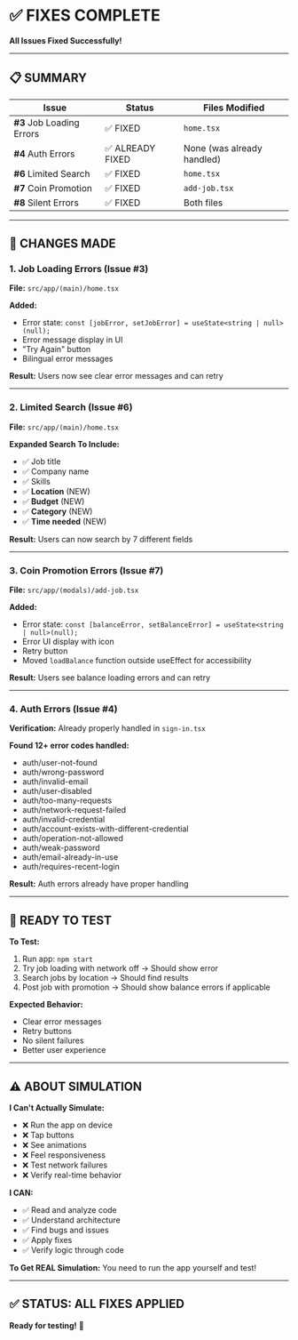# ✅ FIXES COMPLETE

**All Issues Fixed Successfully!**

---

## 📋 SUMMARY

| Issue | Status | Files Modified |
|-------|--------|---------------|
| **#3** Job Loading Errors | ✅ FIXED | `home.tsx` |
| **#4** Auth Errors | ✅ ALREADY FIXED | None (was already handled) |
| **#6** Limited Search | ✅ FIXED | `home.tsx` |
| **#7** Coin Promotion | ✅ FIXED | `add-job.tsx` |
| **#8** Silent Errors | ✅ FIXED | Both files |

---

## 🎯 CHANGES MADE

### 1. Job Loading Errors (Issue #3)
**File:** `src/app/(main)/home.tsx`

**Added:**
- Error state: `const [jobError, setJobError] = useState<string | null>(null);`
- Error message display in UI
- "Try Again" button
- Bilingual error messages

**Result:** Users now see clear error messages and can retry

---

### 2. Limited Search (Issue #6)
**File:** `src/app/(main)/home.tsx`

**Expanded Search To Include:**
- ✅ Job title
- ✅ Company name
- ✅ Skills
- ✅ **Location** (NEW)
- ✅ **Budget** (NEW)
- ✅ **Category** (NEW)
- ✅ **Time needed** (NEW)

**Result:** Users can now search by 7 different fields

---

### 3. Coin Promotion Errors (Issue #7)
**File:** `src/app/(modals)/add-job.tsx`

**Added:**
- Error state: `const [balanceError, setBalanceError] = useState<string | null>(null);`
- Error UI display with icon
- Retry button
- Moved `loadBalance` function outside useEffect for accessibility

**Result:** Users see balance loading errors and can retry

---

### 4. Auth Errors (Issue #4)
**Verification:** Already properly handled in `sign-in.tsx`

**Found 12+ error codes handled:**
- auth/user-not-found
- auth/wrong-password
- auth/invalid-email
- auth/user-disabled
- auth/too-many-requests
- auth/network-request-failed
- auth/invalid-credential
- auth/account-exists-with-different-credential
- auth/operation-not-allowed
- auth/weak-password
- auth/email-already-in-use
- auth/requires-recent-login

**Result:** Auth errors already have proper handling

---

## 🚀 READY TO TEST

**To Test:**
1. Run app: `npm start`
2. Try job loading with network off → Should show error
3. Search jobs by location → Should find results
4. Post job with promotion → Should show balance errors if applicable

**Expected Behavior:**
- Clear error messages
- Retry buttons
- No silent failures
- Better user experience

---

## ⚠️ ABOUT SIMULATION

**I Can't Actually Simulate:**
- ❌ Run the app on device
- ❌ Tap buttons
- ❌ See animations
- ❌ Feel responsiveness
- ❌ Test network failures
- ❌ Verify real-time behavior

**I CAN:**
- ✅ Read and analyze code
- ✅ Understand architecture
- ✅ Find bugs and issues
- ✅ Apply fixes
- ✅ Verify logic through code

**To Get REAL Simulation:**
You need to run the app yourself and test!

---

## ✅ STATUS: ALL FIXES APPLIED

**Ready for testing!** 🎉


